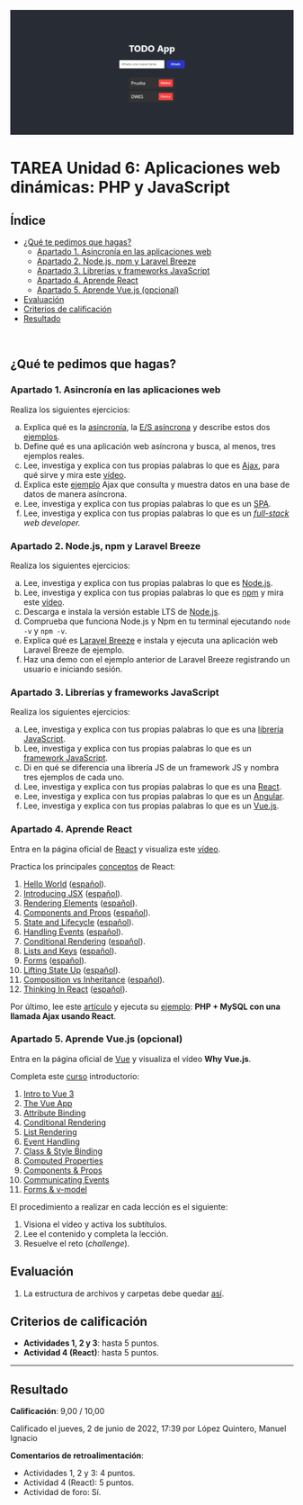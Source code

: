 ![Captura de pantalla](docs/screenshot.png)

# TAREA Unidad 6: Aplicaciones web dinámicas: PHP y JavaScript

## Índice

- [¿Qué te pedimos que hagas?](#qué-te-pedimos-que-hagas)
	- [Apartado 1. Asincronía en las aplicaciones web](#apartado-1-asincronía-en-las-aplicaciones-web)
	- [Apartado 2. Node.js, npm y Laravel Breeze](#apartado-2-nodejs-npm-y-laravel-breeze)
	- [Apartado 3. Librerías y frameworks JavaScript](#apartado-3-librerías-y-frameworks-javascript)
	- [Apartado 4. Aprende React](#apartado-4-aprende-react)
	- [Apartado 5. Aprende Vue.js (opcional)](#apartado-5-aprende-vuejs-opcional)
- [Evaluación](#evaluación)
- [Criterios de calificación](#criterios-de-calificación)
- [Resultado](#resultado)

<br>

## ¿Qué te pedimos que hagas?

### Apartado 1. Asincronía en las aplicaciones web

Realiza los siguientes ejercicios:

<ol type="a">
	<li>
		Explica qué es la <a href="https://en.wikipedia.org/wiki/Asynchrony_(computer_programming)">asincronía</a>, la <a href="https://en.wikipedia.org/wiki/Asynchronous_I/O">E/S asíncrona</a> y describe estos dos <a href="https://stackoverflow.com/a/10102768">ejemplos</a>.
	</li>
	<li>
		Define qué es una aplicación web asíncrona y busca, al menos, tres ejemplos reales.
	</li>
	<li>
		Lee, investiga y explica con tus propias palabras lo que es <a href="https://en.wikipedia.org/wiki/Ajax_(programming)">Ajax</a>, para qué sirve y mira este <a href="https://www.youtube.com/watch?v=z2aipCAq2n8">vídeo</a>.
	</li>
	<li>
		Explica este <a href="https://www.w3schools.com/xml/tryit.asp?filename=tryajax_database">ejemplo</a> Ajax que consulta y muestra datos en una base de datos de manera asíncrona.
	</li>
	<li>
		Lee, investiga y explica con tus propias palabras lo que es un <a href="https://en.wikipedia.org/wiki/Single-page_application">SPA</a>.
	</li>
	<li>Lee, investiga y explica con tus propias palabras lo que es un <em><a href="https://www.w3schools.com/whatis/whatis_fullstack.asp">full-stack</a> web developer.</em></li>
</ol>

### Apartado 2. Node.js, npm y Laravel Breeze

Realiza los siguientes ejercicios:

<ol type="a">
	<li>
		Lee, investiga y explica con tus propias palabras lo que es <a href="https://en.wikipedia.org/wiki/Node.js">Node.js</a>.
	</li>
	<li>
		Lee, investiga y explica con tus propias palabras lo que es <a href="https://en.wikipedia.org/wiki/Npm_(software)">npm</a> y mira este <a href="https://www.youtube.com/watch?v=xJzzu7MVZXw">vídeo</a>.
	</li>
	<li>
		Descarga e instala la versión estable LTS de <a href="https://nodejs.org/">Node.js</a>.
	</li>
	<li>
		Comprueba que funciona Node.js y Npm en tu terminal ejecutando <code>node -v</code> y <code>npm -v</code>.
	</li>
	<li>
		Explica qué es <a href="https://laravel.com/docs/starter-kits#laravel-breeze">Laravel Breeze</a> e instala y ejecuta una aplicación web Laravel Breeze de ejemplo.
	</li>
	<li>
		Haz una demo con el ejemplo anterior de Laravel Breeze registrando un usuario e iniciando sesión.
	</li>
</ol>

### Apartado 3. Librerías y frameworks JavaScript

Realiza los siguientes ejercicios:

<ol type="a">
	<li>
		Lee, investiga y explica con tus propias palabras lo que es una <a href="https://en.wikipedia.org/wiki/JavaScript_library">librería JavaScript</a>.
	</li>
	<li>
		Lee, investiga y explica con tus propias palabras lo que es un <a href="https://en.wikipedia.org/wiki/JavaScript_framework">framework JavaScript</a>.
	</li>
	<li>
		Di en qué se diferencia una librería JS de un framework JS y nombra tres ejemplos de cada uno.
	</li>
	<li>
		Lee, investiga y explica con tus propias palabras lo que es una <a href="https://en.wikipedia.org/wiki/React_(JavaScript_library)">React</a>.
	</li>
	<li>
		Lee, investiga y explica con tus propias palabras lo que es un <a href="https://en.wikipedia.org/wiki/Angular_(web_framework)">Angular</a>.
	</li>
	<li>
		Lee, investiga y explica con tus propias palabras lo que es un <a href="https://en.wikipedia.org/wiki/Vue.js">Vue.js</a>.
	</li>
</ol>

### Apartado 4. Aprende React

Entra en la página oficial de [React](https://reactjs.org/) y visualiza este [vídeo](https://www.youtube.com/watch?v=1-2eyS0k-IA).

Practica los principales [conceptos](https://reactjs.org/docs/hello-world.html) de React:

<ol>
	<li>
		<a href="https://reactjs.org/docs/hello-world.html">Hello World</a> (<a href="https://es.reactjs.org/docs/hello-world.html">español</a>).
		</li>
	<li>
		<a href="https://reactjs.org/docs/introducing-jsx.html">Introducing JSX</a> (<a href="https://es.reactjs.org/docs/introducing-jsx.html">español</a>).
	</li>
	<li>
		<a href="https://reactjs.org/docs/rendering-elements.html">Rendering Elements</a> (<a href="https://es.reactjs.org/docs/rendering-elements.html">español</a>).
	</li>
	<li>
		<a href="https://reactjs.org/docs/components-and-props.html">Components and Props</a> (<a href="https://es.reactjs.org/docs/components-and-props.html">español</a>).
	</li>
	<li>
		<a href="https://reactjs.org/docs/state-and-lifecycle.html">State and Lifecycle</a> (<a href="https://es.reactjs.org/docs/state-and-lifecycle.html">español</a>).
	</li>
	<li>
		<a href="https://reactjs.org/docs/handling-events.html">Handling Events</a> (<a href="https://es.reactjs.org/docs/handling-events.html">español</a>).
	</li>
	<li>
		<a href="https://reactjs.org/docs/conditional-rendering.html">Conditional Rendering</a> (<a href="https://es.reactjs.org/docs/conditional-rendering.html">español</a>).
	</li>
	<li>
		<a href="https://reactjs.org/docs/lists-and-keys.html">Lists and Keys</a> (<a href="https://es.reactjs.org/docs/lists-and-keys.html">español</a>).
	</li>
	<li>
		<a href="https://reactjs.org/docs/forms.html">Forms</a> (<a href="https://es.reactjs.org/docs/forms.html">español</a>).
	</li>
	<li>
		<a href="https://reactjs.org/docs/lifting-state-up.html">Lifting State Up</a> (<a href="https://es.reactjs.org/docs/lifting-state-up.html">español</a>).
	</li>
	<li>
		<a href="https://reactjs.org/docs/composition-vs-inheritance.html">Composition vs Inheritance</a> (<a href="https://es.reactjs.org/docs/composition-vs-inheritance.html">español</a>).
	</li>
	<li>
		<a href="https://reactjs.org/docs/thinking-in-react.html">Thinking In React</a> (<a href="https://es.reactjs.org/docs/thinking-in-react.html">español</a>).
	</li>
</ol>

Por último, lee este [artículo](https://www.ribosomatic.com/articulos/ajax-con-react-js-php-mysql/) y ejecuta su [ejemplo](https://github.com/RibosoMaticCode/react-php-mysql): **PHP + MySQL con una llamada Ajax usando React**.

### Apartado 5. Aprende Vue.js (opcional)

Entra en la página oficial de [Vue](https://v3.vuejs.org/) y visualiza el vídeo **Why Vue.js**.

Completa este [curso](https://www.vuemastery.com/courses/intro-to-vue-3/intro-to-vue3) introductorio:

<ol>
	<li>
		<a href="https://www.vuemastery.com/courses/intro-to-vue-3/intro-to-vue3">Intro to Vue 3</a>
		</li>
	<li>
		<a href="https://www.vuemastery.com/courses/intro-to-vue-3/creating-the-vue-app-vue3">The Vue App</a>
	</li>
	<li>
		<a href="https://www.vuemastery.com/courses/intro-to-vue-3/attribute-binding-vue3">Attribute Binding</a>
	</li>
	<li>
		<a href="https://www.vuemastery.com/courses/intro-to-vue-3/conditional-rendering-vue3">Conditional Rendering</a>
	</li>
	<li>
		<a href="https://www.vuemastery.com/courses/intro-to-vue-3/list-rendering-vue3">List Rendering</a>
	</li>
	<li>
		<a href="https://www.vuemastery.com/courses/intro-to-vue-3/event-handling-vue3">Event Handling</a>
	</li>
	<li>
		<a href="https://www.vuemastery.com/courses/intro-to-vue-3/class-and-style-binding-vue3">Class & Style Binding</a>
	</li>
	<li>
		<a href="https://www.vuemastery.com/courses/intro-to-vue-3/computed-properties-vue3">Computed Properties</a>
	</li>
	<li>
		<a href="https://www.vuemastery.com/courses/intro-to-vue-3/components-and-props-vue3">Components & Props</a>
	</li>
	<li>
		<a href="https://www.vuemastery.com/courses/intro-to-vue-3/communicating-events-vue3">Communicating Events</a>
	</li>
	<li>
		<a href="https://www.vuemastery.com/courses/intro-to-vue-3/forms-and-v-model-vue3">Forms & v-model</a>
	</li>
</ol>

El procedimiento a realizar en cada lección es el siguiente:

1. Visiona el vídeo y activa los subtítulos.
2. Lee el contenido y completa la lección.
3. Resuelve el reto (_challenge_).

## Evaluación

1. La estructura de archivos y carpetas debe quedar [así](https://milq.github.io/cursos/dwes/ud/6/estructura.txt).

## Criterios de calificación

- **Actividades 1, 2 y 3**: hasta 5 puntos.
- **Actividad 4 (React)**: hasta 5 puntos.

---

## Resultado

**Calificación**: 9,00 / 10,00

Calificado el jueves, 2 de junio de 2022, 17:39 por López Quintero, Manuel Ignacio

**Comentarios de retroalimentación**:
- Actividades 1, 2 y 3: 4 puntos. 
- Actividad 4 (React): 5 puntos. 
- Actividad de foro: Sí. 
